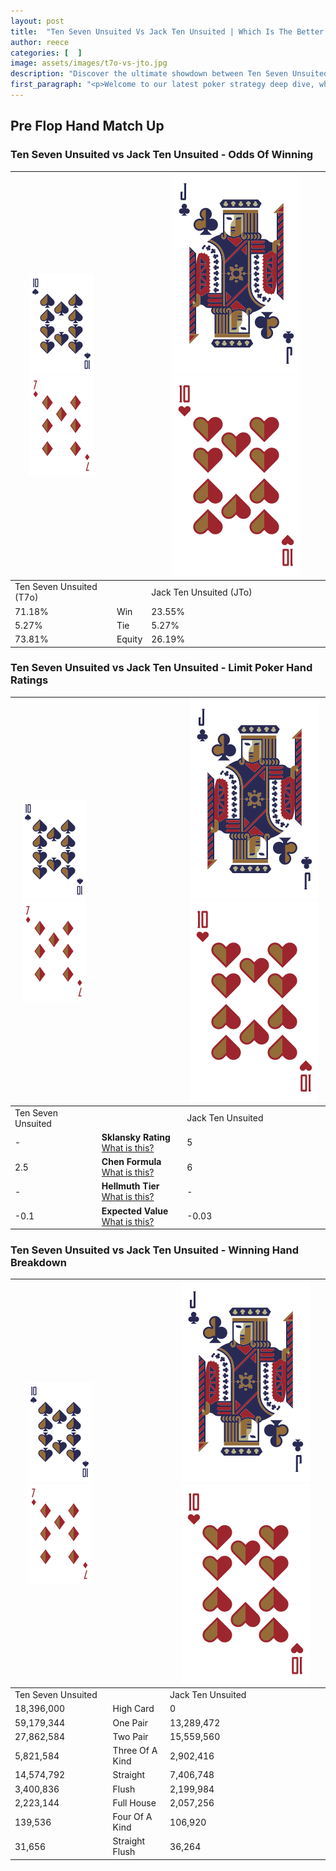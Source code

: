 ```yaml
---
layout: post
title:  "Ten Seven Unsuited Vs Jack Ten Unsuited | Which Is The Better Hand In Poker? A Complete Guide"
author: reece
categories: [  ]
image: assets/images/t7o-vs-jto.jpg
description: "Discover the ultimate showdown between Ten Seven Unsuited and Jack Ten Unsuited in poker! Uncover the odds, strategies, and scenarios where one hand triumphs over the other. Get ready to up your poker game with this thrilling analysis."
first_paragraph: "<p>Welcome to our latest poker strategy deep dive, where we're pitting two distinct hands against each other in a high-stakes showdown: Ten Seven Unsuited vs Jack Ten Unsuited.</p><p>In the dynamic world of poker, every decision counts, and knowing which hand holds the upper hand is key to your success at the table.</p><p>In this article, we'll dissect these two hands, explore the scenarios where one dominates the other, and equip you with the knowledge to make strategic choices that can tip the odds in your favor.</p><p>Get ready to unravel the intriguing dynamics of these poker hands and elevate your game to new heights.</p>"
---
```




[comment]: # (sp0)

## Pre Flop Hand Match Up

<div class="table hand-ratings" markdown="1"> 



### Ten Seven Unsuited vs Jack Ten Unsuited - Odds Of Winning


    
| ![image info](assets/images/hand1/T.png) ![image info](assets/images/hand1/7o.png) |  | ![image info](assets/images/hand2/J.png) ![image info](assets/images/hand2/To.png) |
| -------- | -------- | -------- |
| Ten Seven Unsuited (T7o) |  | Jack Ten Unsuited (JTo) |
| 71.18% | Win | 23.55% |
| 5.27% | Tie | 5.27% |
| 73.81% | Equity | 26.19% |




[comment]: # (sp1)



### Ten Seven Unsuited vs Jack Ten Unsuited - Limit Poker Hand Ratings


    
| ![image info](assets/images/hand1/T.png) ![image info](assets/images/hand1/7o.png) |  | ![image info](assets/images/hand2/J.png) ![image info](assets/images/hand2/To.png) |
| -------- | -------- | -------- |
| Ten Seven Unsuited |  | Jack Ten Unsuited |
| - | **Sklansky Rating** [What is this?](/sklansky-rating-explained) | 5 |
| 2.5 | **Chen Formula** [What is this?](/chen-formula-explained) | 6 |
| - | **Hellmuth Tier** [What is this?](/Hellmuth-tier-explained) | - |
| -0.1 | **Expected Value** [What is this?](/expected-value-explained) | -0.03 |




[comment]: # (sp2)



### Ten Seven Unsuited vs Jack Ten Unsuited - Winning Hand Breakdown


    
| ![image info](assets/images/hand1/T.png) ![image info](assets/images/hand1/7o.png) |  | ![image info](assets/images/hand2/J.png) ![image info](assets/images/hand2/To.png) |
| -------- | -------- | -------- |
| Ten Seven Unsuited |  | Jack Ten Unsuited |
| 18,396,000 | High Card | 0 |
| 59,179,344 | One Pair | 13,289,472 |
| 27,862,584 | Two Pair | 15,559,560 |
| 5,821,584 | Three Of A Kind | 2,902,416 |
| 14,574,792 | Straight | 7,406,748 |
| 3,400,836 | Flush | 2,199,984 |
| 2,223,144 | Full House | 2,057,256 |
| 139,536 | Four Of A Kind | 106,920 |
| 31,656 | Straight Flush | 36,264 |




[comment]: # (sp3)



</div>

[comment]: # (sp4)



[comment]: # (sp5)

